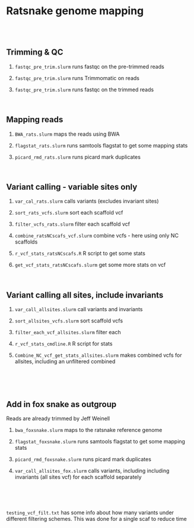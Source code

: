 # Ratsnake genome mapping

<br>
<br>

## Trimming & QC

1. `fastqc_pre_trim.slurm` runs fastqc on the pre-trimmed reads

2. `fastqc_pre_trim.slurm` runs Trimmomatic on reads

3. `fastqc_pre_trim.slurm` runs fastqc on the trimmed reads

<br>

## Mapping reads

1. `BWA_rats.slurm` maps the reads using BWA

2. `flagstat_rats.slurm` runs samtools flagstat to get some mapping stats

3. `picard_rmd_rats.slurm` runs picard mark duplicates

<br>

## Variant calling - variable sites only

1. `var_cal_rats.slurm` calls variants (excludes invariant sites)

2. `sort_rats_vcfs.slurm` sort each scaffold vcf

3. `filter_vcfs_rats.slurm` filter each scaffold vcf

4. `combine_ratsNCscafs_vcf.slurm` combine vcfs - here using only NC scaffolds

5. `r_vcf_stats_ratsNCscafs.R` R script to get some stats

6. `get_vcf_stats_ratsNCscafs.slurm` get some more stats on vcf


<br>

## Variant calling all sites, include invariants


1. `var_call_allsites.slurm` call variants and invariants

2. `sort_allsites_vcfs.slurm` sort scaffold vcfs

3. `filter_each_vcf_allsites.slurm` filter each 

4. `r_vcf_stats_cmdline.R` R script for stats

5. `Combine_NC_vcf_get_stats_allsites.slurm` makes combined vcfs for allsites, including an unfiltered combined


<br>
<br>
<br>


## Add in fox snake as outgroup

Reads are already trimmed by Jeff Weinell

1. `bwa_foxsnake.slurm` maps to the ratsnake reference genome

2. `flagstat_foxsnake.slurm` runs samtools flagstat to get some mapping stats

3. `picard_rmd_foxsnake.slurm` runs picard mark duplicates

4. `var_call_allsites_fox.slurm` calls variants, including including invariants (all sites vcf) for each scaffold separately



<br>
<br>
<br>

`testing_vcf_filt.txt` has some info about how many variants under different filtering schemes. This was done for a single scaf to reduce time









